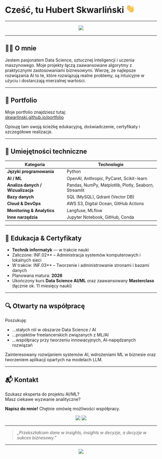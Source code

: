 <!-- Powitanie z animacją -->
# Cześć, tu Hubert Skwarliński <img src="https://raw.githubusercontent.com/ABSphreak/ABSphreak/master/gifs/Hi.gif" width="30px">
---

<!-- Pasek animowany -->
<p align="center">
  <img src="https://readme-typing-svg.herokuapp.com?color=%2336BCF7&center=true&vCenter=true&lines=Data+Science+Enthusiast;Machine+Learning+Engineer;Turning+Data+into+Decisions" />
</p>

---

## 🙋‍♂️ O mnie  
Jestem pasjonatem Data Science, sztucznej inteligencji i uczenia maszynowego. Moje projekty łączą zaawansowane algorytmy z praktycznymi zastosowaniami biznesowymi. Wierzę, że najlepsze rozwiązania AI to te, które rozwiązują realne problemy, są intuicyjne w użyciu i dostarczają mierzalnej wartości.

---

## 💼 Portfolio  
Moje portfolio znajdziesz tutaj:  
[skwarlinski.github.io/portfolio](https://skwarlinski.github.io/portfolio/)  

Opisuję tam swoją ścieżkę edukacyjną, doświadczenie, certyfikaty i szczegółowe realizacje.

---

## 🔧 Umiejętności techniczne

| Kategoria              | Technologie                                                                 |
|------------------------|------------------------------------------------------------------------------|
| **Języki programowania** | Python                                                                     |
| **AI / ML**              | OpenAI, Anthropic, PyCaret, Scikit-learn                                  |
| **Analiza danych / Wizualizacja** | Pandas, NumPy, Matplotlib, Plotly, Seaborn, Streamlit       |
| **Bazy danych**           | SQL (MySQL), Qdrant (Vector DB)                                          |
| **Cloud & DevOps**       | AWS S3, Digital Ocean, GitHub Actions                                     |
| **Monitoring & Analytics** | Langfuse, MLflow                                                        |
| **Inne narzędzia**       | Jupyter Notebook, GitHub, Conda                                           |

---

## 📜 Edukacja & Certyfikaty

- **Technik informatyk** — w trakcie nauki  
- Zaliczone: INF.02** – Administracja systemów komputerowych i lokalnych sieci  
- W trakcie: INF.03** – Tworzenie i administrowanie stronami i bazami danych  
- Planowana matura: **2026** 
- Ukończony kurs **Data Science AI/ML** oraz zaawansowany **Masterclass** (łącznie ok. 11 miesięcy nauki)

---

## 🔍 Otwarty na współpracę

Poszukuję:
- …stałych ról w obszarze Data Science / AI  
- …projektów freelancerskich związanych z ML/AI  
- …współpracy przy tworzeniu innowacyjnych, AI-napędzanych rozwiązań  

Zainteresowany rozwijaniem systemów AI, wdrożeniami ML w biznesie oraz tworzeniem aplikacji opartych na modelach LLM.

---

## 📬 Kontakt

Szukasz eksperta do projektu AI/ML? <br>
Masz ciekawe wyzwanie analityczne?

**Napisz do mnie!** Chętnie omówię możliwości współpracy.

<p align="center">
  <a href="https://www.linkedin.com/in/skwarlinski/"><img src="https://img.shields.io/badge/LinkedIn-0A66C2.svg?style=for-the-badge&logo=linkedin&logoColor=white" /></a>
  <a href="mailto:skwarlinskihubert@gmail.com"><img src="https://img.shields.io/badge/Email-D14836.svg?style=for-the-badge&logo=gmail&logoColor=white" /></a>
</p>

---

> _„Przekształcam dane w insights, insights w decyzje, a decyzje w sukces biznesowy.”_

---

<!-- Animowana fala na zakończenie -->
<p align="center">
  <img src="https://capsule-render.vercel.app/api?type=waving&color=36BCF7&height=100&section=footer"/>
</p>
